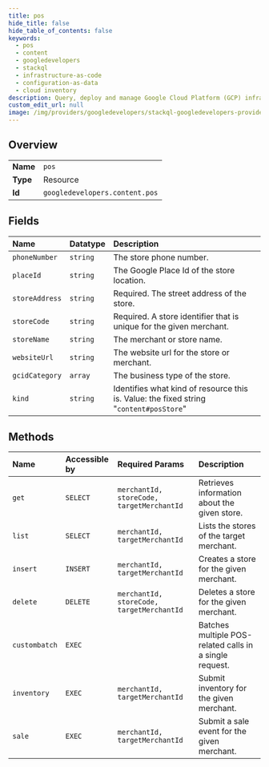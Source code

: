 ```yaml
---
title: pos
hide_title: false
hide_table_of_contents: false
keywords:
  - pos
  - content
  - googledevelopers    
  - stackql
  - infrastructure-as-code
  - configuration-as-data
  - cloud inventory
description: Query, deploy and manage Google Cloud Platform (GCP) infrastructure and resources using SQL
custom_edit_url: null
image: /img/providers/googledevelopers/stackql-googledevelopers-provider-featured-image.png
---
```

  
    

## Overview
<table><tbody>
<tr><td><b>Name</b></td><td><code>pos</code></td></tr>
<tr><td><b>Type</b></td><td>Resource</td></tr>
<tr><td><b>Id</b></td><td><code>googledevelopers.content.pos</code></td></tr>
</tbody></table>

## Fields
| Name | Datatype | Description |
|:-----|:---------|:------------|
| `phoneNumber` | `string` | The store phone number. |
| `placeId` | `string` | The Google Place Id of the store location. |
| `storeAddress` | `string` | Required. The street address of the store. |
| `storeCode` | `string` | Required. A store identifier that is unique for the given merchant. |
| `storeName` | `string` | The merchant or store name. |
| `websiteUrl` | `string` | The website url for the store or merchant. |
| `gcidCategory` | `array` | The business type of the store. |
| `kind` | `string` | Identifies what kind of resource this is. Value: the fixed string "`content#posStore`" |
## Methods
| Name | Accessible by | Required Params | Description |
|:-----|:--------------|:----------------|:------------|
| `get` | `SELECT` | `merchantId, storeCode, targetMerchantId` | Retrieves information about the given store. |
| `list` | `SELECT` | `merchantId, targetMerchantId` | Lists the stores of the target merchant. |
| `insert` | `INSERT` | `merchantId, targetMerchantId` | Creates a store for the given merchant. |
| `delete` | `DELETE` | `merchantId, storeCode, targetMerchantId` | Deletes a store for the given merchant. |
| `custombatch` | `EXEC` |  | Batches multiple POS-related calls in a single request. |
| `inventory` | `EXEC` | `merchantId, targetMerchantId` | Submit inventory for the given merchant. |
| `sale` | `EXEC` | `merchantId, targetMerchantId` | Submit a sale event for the given merchant. |
